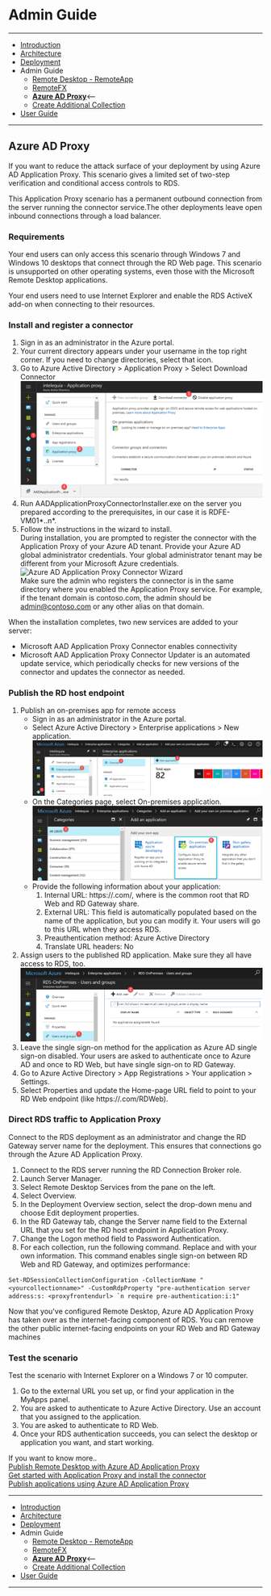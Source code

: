 # Admin Guide
---
* [Introduction](/README.md)
* [Architecture](./ArchitectureDiagram.md)
* [Deployment](./Deployment-basic.md)
* Admin Guide
    * [Remote Desktop - RemoteApp](./RemoteDesktopRemoteApp.md)
    * [RemoteFX](./RemoteFX.md)
    * **[Azure AD Proxy](./AzureADProxy.md)**<--
    * [Create Additional Collection](./CreateSessionCollection.md)
* [User Guide](./UserAccess.md) 
---
## Azure AD Proxy
If you want to reduce the attack surface of your deployment by using Azure AD Application Proxy. This scenario gives a limited set of two-step verification and conditional access controls to RDS.

This Application Proxy scenario has a permanent outbound connection from the server running the connector service.The other deployments leave open inbound connections through a load balancer.

### Requirements
Your end users can only access this scenario through Windows 7 and Windows 10 desktops that connect through the RD Web page. This scenario is unsupported on other operating systems, even those with the Microsoft Remote Desktop applications.

Your end users need to use Internet Explorer and enable the RDS ActiveX add-on when connecting to their resources.

### Install and register a connector
1. Sign in as an administrator in the Azure portal.
2. Your current directory appears under your username in the top right corner. If you need to change directories, select that icon.
3. Go to Azure Active Directory > Application Proxy > Select Download Connector  
![Download Connector](./images/ApplicationProxy.png)  
4. Run AADApplicationProxyConnectorInstaller.exe on the server you prepared according to the prerequisites, in our case it is RDFE-VM01*..n*.
5. Follow the instructions in the wizard to install.  
During installation, you are prompted to register the connector with the Application Proxy of your Azure AD tenant.
Provide your Azure AD global administrator credentials. Your global administrator tenant may be different from your Microsoft Azure credentials.  
![Azure AD Application Proxy Connector Wizard](./images/AADApplicationProxyConnector.png)  
Make sure the admin who registers the connector is in the same directory where you enabled the Application Proxy service. For example, if the tenant domain is contoso.com, the admin should be admin@contoso.com or any other alias on that domain.

When the installation completes, two new services are added to your server:
* Microsoft AAD Application Proxy Connector enables connectivity
* Microsoft AAD Application Proxy Connector Updater is an automated update service, which periodically checks for new versions of the connector and updates the connector as needed.

### Publish the RD host endpoint
1. Publish an on-premises app for remote access
    * Sign in as an administrator in the Azure portal.
    * Select Azure Active Directory > Enterprise applications > New application.  
    ![New Application](./images/NewEnterpriseApplication.png)
    * On the Categories page, select On-premises application.  
    ![On-Premise application](./images/OnPremiseApplication.png)
    * Provide the following information about your application:
        1. Internal URL: https://<rdhost>.com/, where <rdhost> is the common root that RD Web and RD Gateway share.
        2. External URL: This field is automatically populated based on the name of the application, but you can modify it. Your users will go to this URL when they access RDS.
        3. Preauthentication method: Azure Active Directory
        4. Translate URL headers: No
2. Assign users to the published RD application. Make sure they all have access to RDS, too.  
![AddUsers](./images/AddUser-ProxyApplication.png)
3. Leave the single sign-on method for the application as Azure AD single sign-on disabled. Your users are asked to authenticate once to Azure AD and once to RD Web, but have single sign-on to RD Gateway.
4. Go to Azure Active Directory > App Registrations > Your application > Settings.
5. Select Properties and update the Home-page URL field to point to your RD Web endpoint (like https://<rdhost>.com/RDWeb).

### Direct RDS traffic to Application Proxy
Connect to the RDS deployment as an administrator and change the RD Gateway server name for the deployment. This ensures that connections go through the Azure AD Application Proxy.
1. Connect to the RDS server running the RD Connection Broker role.
2. Launch Server Manager.
3. Select Remote Desktop Services from the pane on the left.
4. Select Overview.
5. In the Deployment Overview section, select the drop-down menu and choose Edit deployment properties.
6. In the RD Gateway tab, change the Server name field to the External URL that you set for the RD host endpoint in Application Proxy.
7. Change the Logon method field to Password Authentication.
8. For each collection, run the following command. Replace <yourcollectionname> and <proxyfrontendurl> with your own information. This command enables single sign-on between RD Web and RD Gateway, and optimizes performance:

```
Set-RDSessionCollectionConfiguration -CollectionName "<yourcollectionname>" -CustomRdpProperty "pre-authentication server address:s: <proxyfrontendurl> `n require pre-authentication:i:1"
```

Now that you've configured Remote Desktop, Azure AD Application Proxy has taken over as the internet-facing component of RDS. You can remove the other public internet-facing endpoints on your RD Web and RD Gateway machines

### Test the scenario
Test the scenario with Internet Explorer on a Windows 7 or 10 computer.
1. Go to the external URL you set up, or find your application in the MyApps panel.
2. You are asked to authenticate to Azure Active Directory. Use an account that you assigned to the application.
3. You are asked to authenticate to RD Web.
4. Once your RDS authentication succeeds, you can select the desktop or application you want, and start working.

If you want to know more..  
[Publish Remote Desktop with Azure AD Application Proxy](https://docs.microsoft.com/en-us/azure/active-directory/application-proxy-publish-remote-desktop)  
[Get started with Application Proxy and install the connector](https://docs.microsoft.com/en-us/azure/active-directory/active-directory-application-proxy-enable)  
[Publish applications using Azure AD Application Proxy](https://docs.microsoft.com/en-us/azure/active-directory/application-proxy-publish-azure-portal)  

---
* [Introduction](/README.md)
* [Architecture](./ArchitectureDiagram.md)
* [Deployment](./Deployment-basic.md)
* Admin Guide
    * [Remote Desktop - RemoteApp](./RemoteDesktopRemoteApp.md)
    * [RemoteFX](./RemoteFX.md)
    * **[Azure AD Proxy](./AzureADProxy.md)**<--
    * [Create Additional Collection](./CreateSessionCollection.md)
* [User Guide](./UserAccess.md) 
---
